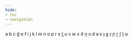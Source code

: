 ```yaml
---
hide:
- toc
- navigation
---
```

a
b
c
d̪
e
f
i
j
k
l
m
n
o
p
r
s
t̪
u
v
w
x
ð
ŋ
ɔ
ɗ
ə
ɛ
ɟ
ɡ
ɪ
ɲ
ɽ
ʃ
ʈ
ʊ
